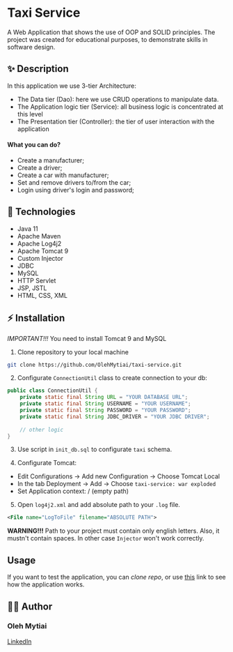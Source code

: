 # Taxi Service

A Web Application that shows the use of OOP and SOLID principles. The project was created for educational purposes, to demonstrate skills in software design.

## ✨ Description

In this application we use 3-tier Architecture:
* The Data tier (Dao): here we use CRUD operations to manipulate data.
* The Application logic tier (Service): all business logic is concentrated at this level
* The Presentation tier (Controller): the tier of user interaction with the application

#### What you can do?
* Create a manufacturer;
* Create a driver;
* Create a car with manufacturer;
* Set and remove drivers to/from the car;
* Login using driver's login and password;

## 🧬 Technologies
* Java 11
* Apache Maven
* Apache Log4j2
* Apache Tomcat 9
* Custom Injector
* JDBC
* MySQL
* HTTP Servlet
* JSP, JSTL
* HTML, CSS, XML

## ⚡️ Installation
*IMPORTANT!!!* You need to install Tomcat 9 and MySQL

1. Clone repository to your local machine

```bash
git clone https://github.com/OlehMytiai/taxi-service.git
```

2. Configurate `ConnectionUtil` class to create connection to your db:
```java
public class ConnectionUtil {
    private static final String URL = "YOUR DATABASE URL";
    private static final String USERNAME = "YOUR USERNAME";
    private static final String PASSWORD = "YOUR PASSWORD";
    private static final String JDBC_DRIVER = "YOUR JDBC DRIVER";
    
    // other logic
}
```

3. Use script in `init_db.sql` to configurate `taxi` schema.

4. Configurate Tomcat:
* Edit Configurations -> Add new Configuration -> Choose Tomcat Local
* In the tab Deployment -> Add -> Choose `taxi-service: war exploded`
* Set Application context: / (empty path)

5. Open `log4j2.xml` and add absolute path to your `.log` file.
```xml
<File name="LogToFile" filename="ABSOLUTE PATH">
```
**WARNING!!!** Path to your project must contain only english letters. 
Also, it mustn't contain spaces. In other case `Injector` won't work correctly.

## Usage
If you want to test the application, you can *clone repo*, 
or use [this](https://protected-springs-81009.herokuapp.com/login) link
to see how the application works.

## 👨‍💻 Author
### Oleh Mytiai
[LinkedIn](https://www.linkedin.com/in/mytiaiov)
